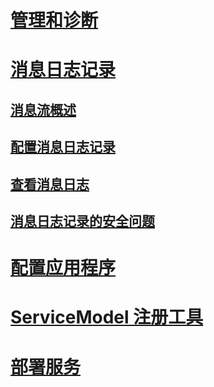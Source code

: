 # [管理和诊断](index.md)
# [消息日志记录](message-logging.md)
## [消息流概述](message-flow-overview.md)
## [配置消息日志记录](configuring-message-logging.md)
## [查看消息日志](viewing-message-logs.md)
## [消息日志记录的安全问题](security-concerns-for-message-logging.md)
# [配置应用程序](configuring-your-application.md)
# [ServiceModel 注册工具](servicemodel-registration-tool.md)
# [部署服务](deploying-services.md)

